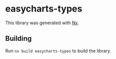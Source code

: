 # easycharts-types

This library was generated with [Nx](https://nx.dev).

## Building

Run `nx build easycharts-types` to build the library.
